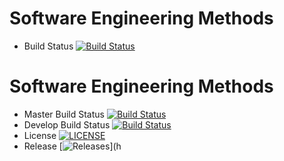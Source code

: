 # Software Engineering Methods

- Build Status [![Build Status](https://travis-ci.org/IMUDevOps/sem52.svg?branch=sem54)](https://travis-ci.org/IMUDevOps/sem52)
# Software Engineering Methods

- Master Build Status [![Build Status](https://travis-ci.org/IMUDevOps/sem52.svg?branch=master)](https://travis-ci.org/IMUDevOps/sem52)
- Develop Build Status [![Build Status](https://travis-ci.org/IMUDevOps/sem52.svg?branch=develop_se)](https://travis-ci.org/IMUDevOps/sem52)
- License [![LICENSE](https://img.shields.io/github/license/IMUDevOps/sem52.svg?style=flat-square)](https://github.com/IMUDevOps/sem52/blob/master/LICENSE)
- Release [![Releases](https://img.shields.io/github/release/IMUDevOps/sem52/all.svg?style=flat-square)](h